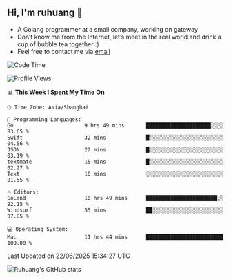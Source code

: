 ## Hi, I'm ruhuang 👋

- A Golang programmer at a small company, working on gateway
- Don’t know me from the Internet, let’s meet in the real world and drink a cup of bubble tea together :)
- Feel free to contact me via [email](mailto:ruhuang2001@gmail.com)
<!--START_SECTION:waka-->
![Code Time](http://img.shields.io/badge/Code%20Time-591%20hrs%2049%20mins-blue)

![Profile Views](http://img.shields.io/badge/Profile%20Views-0-blue)

📊 **This Week I Spent My Time On** 

```text
🕑︎ Time Zone: Asia/Shanghai

💬 Programming Languages: 
Go                       9 hrs 49 mins       █████████████████████░░░░   83.65 % 
Swift                    32 mins             █░░░░░░░░░░░░░░░░░░░░░░░░   04.56 % 
JSON                     22 mins             █░░░░░░░░░░░░░░░░░░░░░░░░   03.19 % 
textmate                 15 mins             █░░░░░░░░░░░░░░░░░░░░░░░░   02.27 % 
Text                     10 mins             ░░░░░░░░░░░░░░░░░░░░░░░░░   01.55 % 

🔥 Editors: 
GoLand                   10 hrs 49 mins      ███████████████████████░░   92.15 % 
Windsurf                 55 mins             ██░░░░░░░░░░░░░░░░░░░░░░░   07.85 % 

💻 Operating System: 
Mac                      11 hrs 44 mins      █████████████████████████   100.00 % 
```


 Last Updated on 22/06/2025 15:34:27 UTC
<!--END_SECTION:waka-->

![Ruhuang's GitHub stats](https://github-readme-stats.vercel.app/api?username=ruhuang2001&count_private=true&hide_title=true&show_icons=true&theme=vue)

